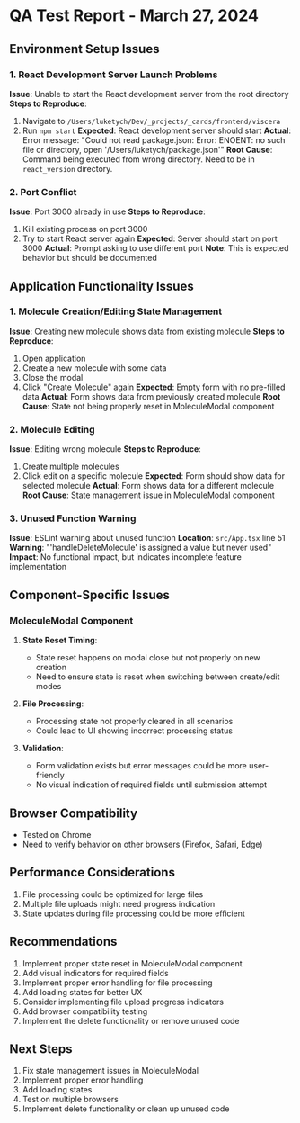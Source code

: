 # QA Test Report - March 27, 2024

## Environment Setup Issues

### 1. React Development Server Launch Problems
**Issue**: Unable to start the React development server from the root directory
**Steps to Reproduce**:
1. Navigate to `/Users/luketych/Dev/_projects/_cards/frontend/viscera`
2. Run `npm start`
**Expected**: React development server should start
**Actual**: Error message: "Could not read package.json: Error: ENOENT: no such file or directory, open '/Users/luketych/package.json'"
**Root Cause**: Command being executed from wrong directory. Need to be in `react_version` directory.

### 2. Port Conflict
**Issue**: Port 3000 already in use
**Steps to Reproduce**:
1. Kill existing process on port 3000
2. Try to start React server again
**Expected**: Server should start on port 3000
**Actual**: Prompt asking to use different port
**Note**: This is expected behavior but should be documented

## Application Functionality Issues

### 1. Molecule Creation/Editing State Management
**Issue**: Creating new molecule shows data from existing molecule
**Steps to Reproduce**:
1. Open application
2. Create a new molecule with some data
3. Close the modal
4. Click "Create Molecule" again
**Expected**: Empty form with no pre-filled data
**Actual**: Form shows data from previously created molecule
**Root Cause**: State not being properly reset in MoleculeModal component

### 2. Molecule Editing
**Issue**: Editing wrong molecule
**Steps to Reproduce**:
1. Create multiple molecules
2. Click edit on a specific molecule
**Expected**: Form should show data for selected molecule
**Actual**: Form shows data for a different molecule
**Root Cause**: State management issue in MoleculeModal component

### 3. Unused Function Warning
**Issue**: ESLint warning about unused function
**Location**: `src/App.tsx` line 51
**Warning**: "'handleDeleteMolecule' is assigned a value but never used"
**Impact**: No functional impact, but indicates incomplete feature implementation

## Component-Specific Issues

### MoleculeModal Component
1. **State Reset Timing**:
   - State reset happens on modal close but not properly on new creation
   - Need to ensure state is reset when switching between create/edit modes

2. **File Processing**:
   - Processing state not properly cleared in all scenarios
   - Could lead to UI showing incorrect processing status

3. **Validation**:
   - Form validation exists but error messages could be more user-friendly
   - No visual indication of required fields until submission attempt

## Browser Compatibility
- Tested on Chrome
- Need to verify behavior on other browsers (Firefox, Safari, Edge)

## Performance Considerations
1. File processing could be optimized for large files
2. Multiple file uploads might need progress indication
3. State updates during file processing could be more efficient

## Recommendations
1. Implement proper state reset in MoleculeModal component
2. Add visual indicators for required fields
3. Implement proper error handling for file processing
4. Add loading states for better UX
5. Consider implementing file upload progress indicators
6. Add browser compatibility testing
7. Implement the delete functionality or remove unused code

## Next Steps
1. Fix state management issues in MoleculeModal
2. Implement proper error handling
3. Add loading states
4. Test on multiple browsers
5. Implement delete functionality or clean up unused code 